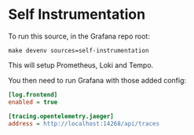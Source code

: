 # Self Instrumentation

To run this source, in the Grafana repo root:

```
make devenv sources=self-instrumentation
```

This will setup Prometheus, Loki and Tempo.

You then need to run Grafana with those added config:

```ini
[log.frontend]
enabled = true

[tracing.opentelemetry.jaeger]
address = http://localhost:14268/api/traces
```